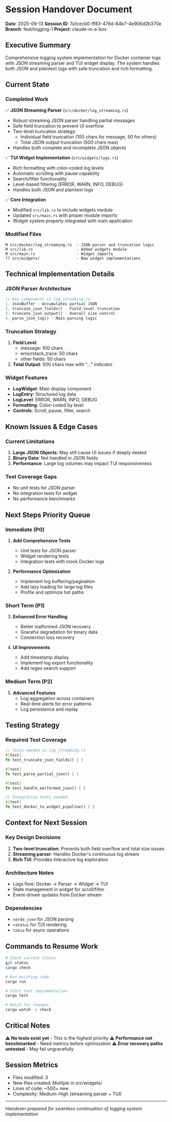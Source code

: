 # Session Handover Document
**Date**: 2025-09-13
**Session ID**: 7a1cecb0-ff83-476d-84b7-4e906d2b370e
**Branch**: feat/logging-1
**Project**: claude-in-a-box

## Executive Summary
Comprehensive logging system implementation for Docker container logs with JSON streaming parser and TUI widget display. The system handles both JSON and plaintext logs with safe truncation and rich formatting.

## Current State

### Completed Work
✅ **JSON Streaming Parser** (`src/docker/log_streaming.rs`)
- Robust streaming JSON parser handling partial messages
- Safe field truncation to prevent UI overflow
- Two-level truncation strategy:
  - Individual field truncation (100 chars for message, 50 for others)
  - Total JSON output truncation (500 chars max)
- Handles both complete and incomplete JSON objects

✅ **TUI Widget Implementation** (`src/widgets/logs.rs`)
- Rich formatting with color-coded log levels
- Automatic scrolling with pause capability
- Search/filter functionality
- Level-based filtering (ERROR, WARN, INFO, DEBUG)
- Handles both JSON and plaintext logs

✅ **Core Integration**
- Modified `src/lib.rs` to include widgets module
- Updated `src/main.rs` with proper module imports
- Widget system properly integrated with main application

### Modified Files
```
M src/docker/log_streaming.rs  - JSON parser and truncation logic
M src/lib.rs                   - Added widgets module
M src/main.rs                  - Widget imports
?? src/widgets/                - New widget implementations
```

## Technical Implementation Details

### JSON Parser Architecture
```rust
// Key components in log_streaming.rs:
1. JsonBuffer - Accumulates partial JSON
2. truncate_json_fields() - Field-level truncation
3. truncate_json_output() - Overall size control
4. parse_json_log() - Main parsing logic
```

### Truncation Strategy
1. **Field Level**:
   - message: 100 chars
   - error/stack_trace: 50 chars
   - other fields: 50 chars
2. **Total Output**: 500 chars max with "..." indicator

### Widget Features
- **LogWidget**: Main display component
- **LogEntry**: Structured log data
- **LogLevel**: ERROR, WARN, INFO, DEBUG
- **Formatting**: Color-coded by level
- **Controls**: Scroll, pause, filter, search

## Known Issues & Edge Cases

### Current Limitations
1. **Large JSON Objects**: May still cause UI issues if deeply nested
2. **Binary Data**: Not handled in JSON fields
3. **Performance**: Large log volumes may impact TUI responsiveness

### Test Coverage Gaps
- No unit tests for JSON parser
- No integration tests for widget
- No performance benchmarks

## Next Steps Priority Queue

### Immediate (P0)
1. **Add Comprehensive Tests**
   - Unit tests for JSON parser
   - Widget rendering tests
   - Integration tests with mock Docker logs

2. **Performance Optimization**
   - Implement log buffering/pagination
   - Add lazy loading for large log files
   - Profile and optimize hot paths

### Short Term (P1)
3. **Enhanced Error Handling**
   - Better malformed JSON recovery
   - Graceful degradation for binary data
   - Connection loss recovery

4. **UI Improvements**
   - Add timestamp display
   - Implement log export functionality
   - Add regex search support

### Medium Term (P2)
5. **Advanced Features**
   - Log aggregation across containers
   - Real-time alerts for error patterns
   - Log persistence and replay

## Testing Strategy

### Required Test Coverage
```rust
// Tests needed in log_streaming.rs
#[test]
fn test_truncate_json_fields() { }

#[test]
fn test_parse_partial_json() { }

#[test]
fn test_handle_malformed_json() { }

// Integration tests needed
#[test]
fn test_docker_to_widget_pipeline() { }
```

## Context for Next Session

### Key Design Decisions
1. **Two-level truncation**: Prevents both field overflow and total size issues
2. **Streaming parser**: Handles Docker's continuous log stream
3. **Rich TUI**: Provides interactive log exploration

### Architecture Notes
- Logs flow: Docker → Parser → Widget → TUI
- State management in widget for scroll/filter
- Event-driven updates from Docker stream

### Dependencies
- `serde_json` for JSON parsing
- `ratatui` for TUI rendering
- `tokio` for async operations

## Commands to Resume Work

```bash
# Check current status
git status
cargo check

# Run existing code
cargo run

# Start test implementation
cargo test

# Watch for changes
cargo watch -x check
```

## Critical Notes
⚠️ **No tests exist yet** - This is the highest priority
⚠️ **Performance not benchmarked** - Need metrics before optimization
⚠️ **Error recovery paths untested** - May fail ungracefully

## Session Metrics
- Files modified: 3
- New files created: Multiple in src/widgets/
- Lines of code: ~500+ new
- Complexity: Medium-High (streaming parser + TUI)

---

*Handover prepared for seamless continuation of logging system implementation*
